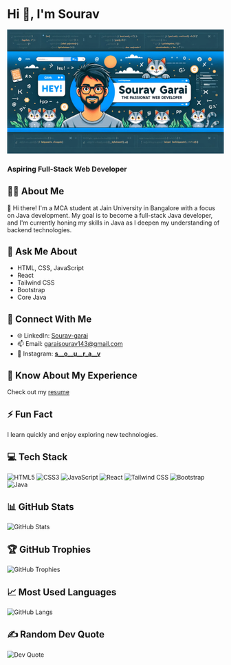 # Hi 👋, I'm Sourav

![Profile Banner](https://github.com/sourav755/sourav755/blob/main/profile-banner-2.webp)

### Aspiring Full-Stack Web Developer

## 🧑‍💻 About Me
👋 Hi there! I'm a MCA student at Jain University in Bangalore with a focus on Java development. My goal is to become a full-stack Java developer, and I'm currently honing my skills in Java as I deepen my understanding of backend technologies.

## 💬 Ask Me About
- HTML, CSS, JavaScript
- React
- Tailwind CSS
- Bootstrap
- Core Java

## 🔗 Connect With Me
- 🌐 LinkedIn: [Sourav-garai](https://www.linkedin.com/in/sourav-garai-9b57022b6/)
- 📫 Email: [garaisourav143@gmail.com](mailto:garaisourav143@gmail.com)
- 📸 Instagram: [__s__o__u__r_a__v__](https://www.instagram.com/__s__o__u__r_a__v__/)

## 📄 Know About My Experience
Check out my [resume](https://github.com/sourav755/sourav755/blob/main/sg_resume%20(2).pdf)

## ⚡ Fun Fact
I learn quickly and enjoy exploring new technologies.

## 💻 Tech Stack
![HTML5](https://img.shields.io/badge/HTML5-E34F26?style=for-the-badge&logo=html5&logoColor=white)
![CSS3](https://img.shields.io/badge/CSS3-1572B6?style=for-the-badge&logo=css3&logoColor=white)
![JavaScript](https://img.shields.io/badge/JavaScript-F7DF1E?style=for-the-badge&logo=javascript&logoColor=black)
![React](https://img.shields.io/badge/React-61DAFB?style=for-the-badge&logo=react&logoColor=black)
![Tailwind CSS](https://img.shields.io/badge/Tailwind_CSS-38B2AC?style=for-the-badge&logo=tailwind-css&logoColor=white)
![Bootstrap](https://img.shields.io/badge/Bootstrap-7952B3?style=for-the-badge&logo=bootstrap&logoColor=white)
![Java](https://img.shields.io/badge/Java-ED8B00?style=for-the-badge&logo=java&logoColor=white)

## 📊 GitHub Stats
![GitHub Stats](https://github-readme-stats.vercel.app/api?username=sourav755&show_icons=true&theme=radical)

## 🏆 GitHub Trophies
![GitHub Trophies](https://github-profile-trophy.vercel.app/?username=sourav755)

## 📈 Most Used Languages
![GitHub Langs](https://github-profile-summary-cards.vercel.app/api/cards/repos-per-language?username=sourav755&theme=radical)


## ✍️ Random Dev Quote
![Dev Quote](https://quotes-github-readme.vercel.app/api?type=horizontal&theme=radical)
